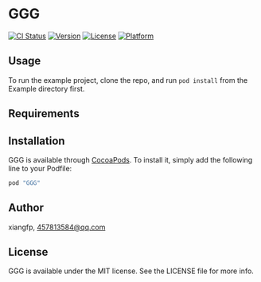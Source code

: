 # GGG

[![CI Status](http://img.shields.io/travis/xiangfp/GGG.svg?style=flat)](https://travis-ci.org/xiangfp/GGG)
[![Version](https://img.shields.io/cocoapods/v/GGG.svg?style=flat)](http://cocoapods.org/pods/GGG)
[![License](https://img.shields.io/cocoapods/l/GGG.svg?style=flat)](http://cocoapods.org/pods/GGG)
[![Platform](https://img.shields.io/cocoapods/p/GGG.svg?style=flat)](http://cocoapods.org/pods/GGG)

## Usage

To run the example project, clone the repo, and run `pod install` from the Example directory first.

## Requirements

## Installation

GGG is available through [CocoaPods](http://cocoapods.org). To install
it, simply add the following line to your Podfile:

```ruby
pod "GGG"
```

## Author

xiangfp, 457813584@qq.com

## License

GGG is available under the MIT license. See the LICENSE file for more info.
